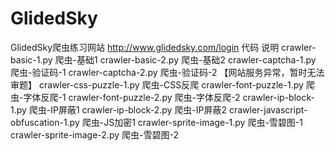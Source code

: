 # GlidedSky
GlidedSky爬虫练习网站
http://www.glidedsky.com/login
代码	说明
crawler-basic-1.py	爬虫-基础1
crawler-basic-2.py	爬虫-基础2
crawler-captcha-1.py	爬虫-验证码-1
crawler-captcha-2.py	爬虫-验证码-2 【网站服务异常，暂时无法审题】
crawler-css-puzzle-1.py	爬虫-CSS反爬
crawler-font-puzzle-1.py	爬虫-字体反爬-1
crawler-font-puzzle-2.py	爬虫-字体反爬-2
crawler-ip-block-1.py	爬虫-IP屏蔽1
crawler-ip-block-2.py	爬虫-IP屏蔽2
crawler-javascript-obfuscation-1.py	爬虫-JS加密1
crawler-sprite-image-1.py	爬虫-雪碧图-1
crawler-sprite-image-2.py	爬虫-雪碧图-2
